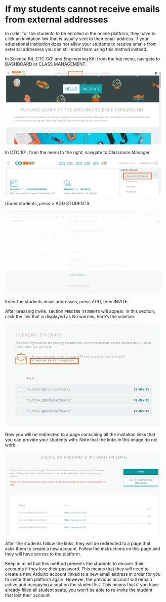 # If my students cannot receive emails from external addresses

In order for the students to be enrolled in the online platform, they have to click an invitation link that is usually sent to their email address. If your educational institution does not allow your students to receive emails from external addresses you can still enrol them using this method instead.

In Science Kit, CTC GO! and Engineering Kit: from the top menu, navigate to DASHBOARD or CLASS MANAGEMENT.

![Main platform dashboard](/assets/img/education/General_enrol1.png)

In CTC 101: from the menu to the right, navigate to Classroom Manager

![CTC101 dashboard](/assets/img/education/General_enrol2.png)

Under students, press > ADD STUDENTS.

![Student section](/assets/img/education/General_enrol3.png)

Enter the students email addresses, press ADD, then INVITE.

After pressing invite, section `PENDING STUDENTS` will appear. In this section, click the link that is displayed as No worries, here’s the solution.

![Pending students section location](/assets/img/education/General_enrol4.png)

Now you will be redirected to a page containing all the invitation links that you can provide your students with. Note that the links in this image do not work.

![Invitation links page](/assets/img/education/General_enrol5.png)

After the students follow the links, they will be redirected to a page that asks them to create a new account. Follow the instructions on this page and they will have access to the platform.

Keep in mind that this method prevents the students to recover their accounts if they lose their password. This means that they will need to create a new Arduino account linked to a new email address in order for you to invite them platform again. However, the previous account will remain active and occupying a seat on the student list. This means that if you have already filled all student seats, you won't be able to re-invite the student that lost their account.
